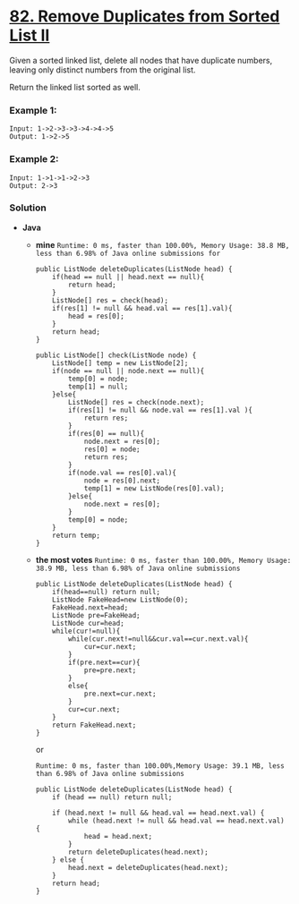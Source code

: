 # [82. Remove Duplicates from Sorted List II](https://leetcode.com/problems/remove-duplicates-from-sorted-list-ii/)

Given a sorted linked list, delete all nodes that have duplicate numbers, leaving only distinct numbers from the original list.

Return the linked list sorted as well.

### Example 1:
```
Input: 1->2->3->3->4->4->5
Output: 1->2->5
```

### Example 2:
```
Input: 1->1->1->2->3
Output: 2->3
```

### Solution
* **Java**
  * **mine** `Runtime: 0 ms, faster than 100.00%, Memory Usage: 38.8 MB, less than 6.98% of Java online submissions for`
    ```
    public ListNode deleteDuplicates(ListNode head) {
        if(head == null || head.next == null){
            return head;
        }
        ListNode[] res = check(head);
        if(res[1] != null && head.val == res[1].val){
            head = res[0];
        }
        return head;
    }
    
    public ListNode[] check(ListNode node) {
        ListNode[] temp = new ListNode[2];
        if(node == null || node.next == null){
            temp[0] = node;
            temp[1] = null;
        }else{
            ListNode[] res = check(node.next);
            if(res[1] != null && node.val == res[1].val ){
                return res;
            }
            if(res[0] == null){
                node.next = res[0];
                res[0] = node;
                return res;
            }
            if(node.val == res[0].val){
                node = res[0].next;
                temp[1] = new ListNode(res[0].val);
            }else{
                node.next = res[0];
            }
            temp[0] = node;
        }
        return temp;
    }
    ```
  
  * **the most votes** `Runtime: 0 ms, faster than 100.00%, Memory Usage: 38.9 MB, less than 6.98% of Java online submissions`
    ```
    public ListNode deleteDuplicates(ListNode head) {
        if(head==null) return null;
        ListNode FakeHead=new ListNode(0);
        FakeHead.next=head;
        ListNode pre=FakeHead;
        ListNode cur=head;
        while(cur!=null){
            while(cur.next!=null&&cur.val==cur.next.val){
                cur=cur.next;
            }
            if(pre.next==cur){
                pre=pre.next;
            }
            else{
                pre.next=cur.next;
            }
            cur=cur.next;
        }
        return FakeHead.next;
    }
    ```
    
    or   
    
    `Runtime: 0 ms, faster than 100.00%,Memory Usage: 39.1 MB, less than 6.98% of Java online submissions`
    ```
    public ListNode deleteDuplicates(ListNode head) {
        if (head == null) return null;

        if (head.next != null && head.val == head.next.val) {
            while (head.next != null && head.val == head.next.val) {
                head = head.next;
            }
            return deleteDuplicates(head.next);
        } else {
            head.next = deleteDuplicates(head.next);
        }
        return head;
    }
    ```
